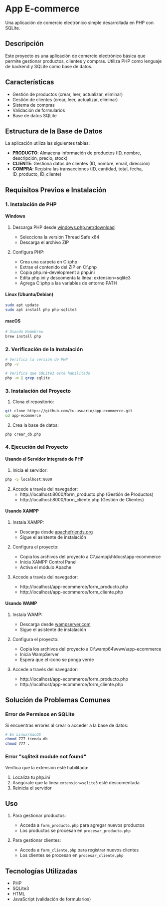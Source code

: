 # App E-commerce

Una aplicación de comercio electrónico simple desarrollada en PHP con SQLite.

## Descripción

Este proyecto es una aplicación de comercio electrónico básica que permite gestionar productos, clientes y compras. Utiliza PHP como lenguaje de backend y SQLite como base de datos.

## Características

- Gestión de productos (crear, leer, actualizar, eliminar)
- Gestión de clientes (crear, leer, actualizar, eliminar)
- Sistema de compras
- Validación de formularios
- Base de datos SQLite

## Estructura de la Base de Datos

La aplicación utiliza las siguientes tablas:

- **PRODUCTO**: Almacena información de productos (ID, nombre, descripción, precio, stock)
- **CLIENTE**: Gestiona datos de clientes (ID, nombre, email, dirección)
- **COMPRA**: Registra las transacciones (ID, cantidad, total, fecha, ID_producto, ID_cliente)

## Requisitos Previos e Instalación

### 1. Instalación de PHP
#### Windows
1. Descarga PHP desde [windows.php.net/download](https://windows.php.net/download/)
   - Selecciona la versión Thread Safe x64
   - Descarga el archivo ZIP

2. Configura PHP:
   - Crea una carpeta en C:\php
   - Extrae el contenido del ZIP en C:\php
   - Copia php.ini-development a php.ini
   - Edita php.ini y descomenta la línea: extension=sqlite3
   - Agrega C:\php a las variables de entorno PATH

#### Linux (Ubuntu/Debian)
```bash
sudo apt update
sudo apt install php php-sqlite3
```

#### macOS
```bash
# Usando Homebrew
brew install php
```

### 2. Verificación de la Instalación
```bash
# Verifica la versión de PHP
php -v

# Verifica que SQLite3 esté habilitado
php -m | grep sqlite
```

### 3. Instalación del Proyecto
1. Clona el repositorio:
```bash
git clone https://github.com/tu-usuario/app-ecommerce.git
cd app-ecommerce
```

2. Crea la base de datos:
```bash
php crear_db.php
```

### 4. Ejecución del Proyecto

#### Usando el Servidor Integrado de PHP
1. Inicia el servidor:
```bash
php -S localhost:8000
```

2. Accede a través del navegador:
   - http://localhost:8000/form_producto.php (Gestión de Productos)
   - http://localhost:8000/form_cliente.php (Gestión de Clientes)

#### Usando XAMPP
1. Instala XAMPP:
   - Descarga desde [apachefriends.org](https://www.apachefriends.org/)
   - Sigue el asistente de instalación

2. Configura el proyecto:
   - Copia los archivos del proyecto a C:\xampp\htdocs\app-ecommerce
   - Inicia XAMPP Control Panel
   - Activa el módulo Apache

3. Accede a través del navegador:
   - http://localhost/app-ecommerce/form_producto.php
   - http://localhost/app-ecommerce/form_cliente.php

#### Usando WAMP
1. Instala WAMP:
   - Descarga desde [wampserver.com](https://www.wampserver.com/)
   - Sigue el asistente de instalación

2. Configura el proyecto:
   - Copia los archivos del proyecto a C:\wamp64\www\app-ecommerce
   - Inicia WampServer
   - Espera que el ícono se ponga verde

3. Accede a través del navegador:
   - http://localhost/app-ecommerce/form_producto.php
   - http://localhost/app-ecommerce/form_cliente.php

## Solución de Problemas Comunes

### Error de Permisos en SQLite
Si encuentras errores al crear o acceder a la base de datos:
```bash
# En Linux/macOS
chmod 777 tienda.db
chmod 777 .
```

### Error "sqlite3 module not found"
Verifica que la extensión esté habilitada:
1. Localiza tu php.ini
2. Asegúrate que la línea `extension=sqlite3` esté descomentada
3. Reinicia el servidor

## Uso

1. Para gestionar productos:
   - Acceda a `form_producto.php` para agregar nuevos productos
   - Los productos se procesan en `procesar_producto.php`

2. Para gestionar clientes:
   - Acceda a `form_cliente.php` para registrar nuevos clientes
   - Los clientes se procesan en `procesar_cliente.php`

## Tecnologías Utilizadas

- PHP
- SQLite3
- HTML
- JavaScript (validación de formularios)
